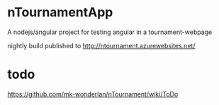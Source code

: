 nTournamentApp
==============

A nodejs/angular project for testing angular in a tournament-webpage

nightly build published to http://ntournament.azurewebsites.net/


todo
==============
https://github.com/mk-wonderlan/nTournament/wiki/ToDo
